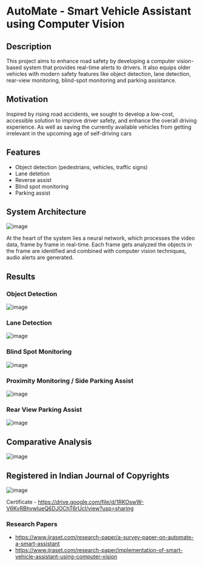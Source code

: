 # AutoMate - Smart Vehicle Assistant using Computer Vision

## Description

This project aims to enhance road safety by developing a computer vision-based system that provides real-time alerts to drivers. It also equips older vehicles with modern safety features like object detection, lane detection, rear-view monitoring, blind-spot monitoring and parking assistance.

## Motivation

Inspired by rising road accidents, we sought to develop a low-cost, accessible solution to improve driver safety, and enhance the overall driving experience. As well as saving the currently available vehicles from getting irrelevant in the upcoming age of self-driving cars

## Features

- Object detection (pedestrians, vehicles, traffic signs)
- Lane detetion
- Reverse assist
- Blind spot monitoring
- Parking assist

## System Architecture

![image](https://github.com/user-attachments/assets/ecf31d17-83cc-4ce2-bde9-bde43d80308c)

At the heart of the system lies a neural network, which processes the video data, frame by frame in real-time. Each frame gets analyzed the objects in the frame are identified and combined with computer vision techniques, audio alerts are generated. 

## Results

### Object Detection
![image](https://github.com/user-attachments/assets/2fc358e9-3f56-4752-a660-32f058133332)

### Lane Detection
![image](https://github.com/user-attachments/assets/f6c6fecf-ce81-4df6-87f5-88b2e1da8104)

### Blind Spot Monitoring
![image](https://github.com/user-attachments/assets/d47b2c71-0b04-4ada-93b1-ee8116a894cc)

### Proximity Monitoring / Side Parking Assist
![image](https://github.com/user-attachments/assets/61113030-45eb-40ba-8f7a-102c57058bd9)

### Rear View Parking Assist
![image](https://github.com/user-attachments/assets/489d9af4-65ce-4756-aa17-78d5abc3b0e8)

## Comparative Analysis
![image](https://github.com/user-attachments/assets/676aa94c-9152-4b5c-a9d3-f22f48896f5b)


## Registered in Indian Journal of Copyrights
![image](https://github.com/user-attachments/assets/5fb8c1ad-8438-4c3c-b840-f1d9a4b6b073)

Certificate - https://drive.google.com/file/d/1RKOswW-V6KvRBhvwlueQ6DJOChT6rUcl/view?usp=sharing

### Research Papers

- https://www.ijraset.com/research-paper/a-survey-paper-on-automate-a-smart-assistant
- https://www.ijraset.com/research-paper/implementation-of-smart-vehicle-assistant-using-computer-vision
